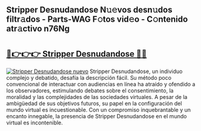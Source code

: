 ## Stripper Desnudandose N𝚞𝚎vos desn𝚞dos filtr𝚊dos - Parts-WAG F𝚘tos vid𝚎o - C𝚘ntenido atr𝚊ctivo n76Ng

# <h2><a href="http://mb3o2i3.tromn.icu/?c=Stripper+Desnudandose">🔗👉👉👉 Stripper Desnudandose 🔗🔗</a></h2>

[![Stripper Desnudandose nuevo](https://i.imgur.com/pEAQMta.gif)](http://mb3o2i3.tromn.icu/?c=Stripper+Desnudandose)
Stripper Desnudandose, un individuo complejo y debatido, desafía la descripción fácil. Su método poco convencional de interactuar con audiencias en línea ha atraído y ofendido a los observadores, estimulando debates sobre el consentimiento, la moralidad y las complejidades de las sociedades virtuales. A pesar de la ambigüedad de sus objetivos futuros, su papel en la configuración del mundo virtual es incuestionable. Con un compromiso inquebrantable y un encanto innegable, la presencia de Stripper Desnudandose en el mundo virtual es incontenible.
